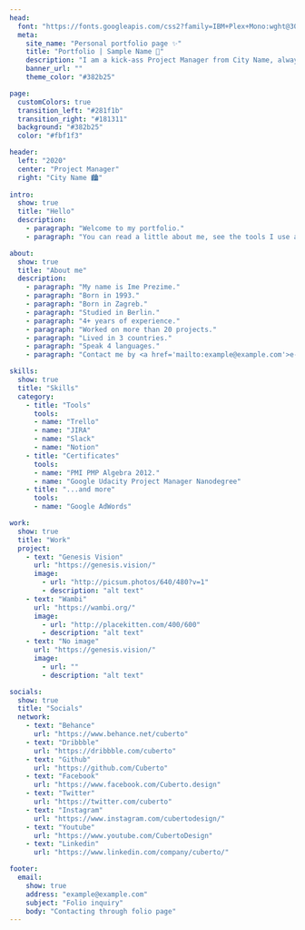 ```yaml
---
head:
  font: "https://fonts.googleapis.com/css2?family=IBM+Plex+Mono:wght@300;500;700&display=swap"
  meta:
    site_name: "Personal portfolio page ✨"
    title: "Portfolio | Sample Name 👋"
    description: "I am a kick-ass Project Manager from City Name, always looking for opportunities to create beautiful products and experiences."
    banner_url: ""
    theme_color: "#382b25"

page:
  customColors: true
  transition_left: "#281f1b"
  transition_right: "#181311"
  background: "#382b25"
  color: "#fbf1f3"

header:
  left: "2020"
  center: "Project Manager"
  right: "City Name 🏙️"
  
intro:
  show: true
  title: "Hello"
  description:
    - paragraph: "Welcome to my portfolio."
    - paragraph: "You can read a little about me, see the tools I use and see projects I was a part of listed below."

about:
  show: true
  title: "About me"
  description:
    - paragraph: "My name is Ime Prezime."
    - paragraph: "Born in 1993."
    - paragraph: "Born in Zagreb."
    - paragraph: "Studied in Berlin."
    - paragraph: "4+ years of experience."
    - paragraph: "Worked on more than 20 projects."
    - paragraph: "Lived in 3 countries."
    - paragraph: "Speak 4 languages."
    - paragraph: "Contact me by <a href='mailto:example@example.com'>e-mail</a>"

skills:
  show: true
  title: "Skills"
  category:
    - title: "Tools"
      tools:
      - name: "Trello"
      - name: "JIRA"
      - name: "Slack"
      - name: "Notion"
    - title: "Certificates"
      tools:
      - name: "PMI PMP Algebra 2012."
      - name: "Google Udacity Project Manager Nanodegree"
    - title: "...and more"
      tools:
      - name: "Google AdWords"

work:
  show: true
  title: "Work"
  project:
    - text: "Genesis Vision"
      url: "https://genesis.vision/"
      image:
        - url: "http://picsum.photos/640/480?v=1"
        - description: "alt text"
    - text: "Wambi"
      url: "https://wambi.org/"
      image:
        - url: "http://placekitten.com/400/600"
        - description: "alt text"
    - text: "No image"
      url: "https://genesis.vision/"
      image:
        - url: ""
        - description: "alt text"

socials:
  show: true
  title: "Socials"
  network:
    - text: "Behance"
      url: "https://www.behance.net/cuberto"
    - text: "Dribbble"
      url: "https://dribbble.com/cuberto"
    - text: "Github"
      url: "https://github.com/Cuberto"
    - text: "Facebook"
      url: "https://www.facebook.com/Cuberto.design"
    - text: "Twitter"
      url: "https://twitter.com/cuberto"
    - text: "Instagram"
      url: "https://www.instagram.com/cubertodesign/"
    - text: "Youtube"
      url: "https://www.youtube.com/CubertoDesign"
    - text: "Linkedin"
      url: "https://www.linkedin.com/company/cuberto/"

footer:
  email:
    show: true
    address: "example@example.com"
    subject: "Folio inquiry"
    body: "Contacting through folio page"
---
```

